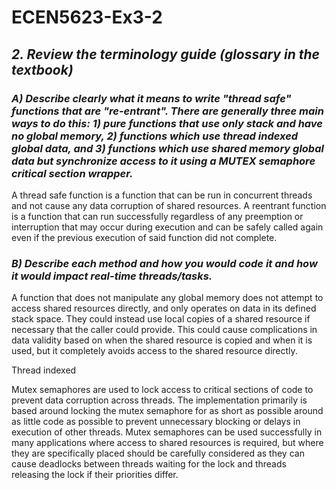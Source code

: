 # ECEN5623-Ex3-2

## *2. Review the terminology guide (glossary in the textbook)*
### *A) Describe clearly what it means to write "thread safe" functions that are "re-entrant". There are generally three main ways to do this: 1) pure functions that use only stack and have no global memory, 2) functions which use thread indexed global data, and 3) functions which use shared memory global data but synchronize access to it using a MUTEX semaphore critical section wrapper.*

A thread safe function is a function that can be run in concurrent threads and not cause any data corruption of shared resources. A reentrant function is a function that can run successfully regardless of any preemption or interruption that may occur during execution and can be safely called again even if the previous execution of said function did not complete.

### *B) Describe each method and how you would code it and how it would impact real-time threads/tasks.*

A function that does not manipulate any global memory does not attempt to access shared resources directly, and only operates on data in its defined stack space. They could instead use local copies of a shared resource if necessary that the caller could provide. This could cause complications in data validity based on when the shared resource is copied and when it is used, but it completely avoids access to the shared resource directly.

Thread indexed

Mutex semaphores are used to lock access to critical sections of code to prevent data corruption across threads. The implementation primarily is based around locking the mutex semaphore for as short as possible around as little code as possible to prevent unnecessary blocking or delays in execution of other threads. Mutex semaphores can be used successfully in many applications where access to shared resources is required, but where they are specifically placed should be carefully considered as they can cause deadlocks between threads waiting for the lock and threads releasing the lock if their priorities differ.
